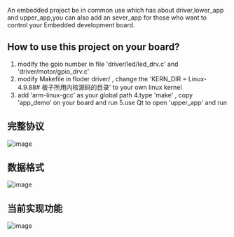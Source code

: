 An embedded project be in common use which has about driver,lower_app and upper_app,you can also add an sever_app for those who want to control your Embedded development board.

## How to use this project on your board?
1. modify the gpio number in file 'driver/led/led_drv.c' and 'driver/motor/gpio_drv.c'
2. modify Makefile in floder driver/ , change the 'KERN_DIR =  Linux-4.9.88# 板子所用内核源码的目录' to your own linux kernel
3. add 'arm-linux-gcc' as your global path
4.type 'make' , copy 'app_demo' on your board and run
5.use Qt to open 'upper_app' and run
## 完整协议
![image](https://github.com/reallyblind/Common_Embedded/assets/101650178/67bd4c8a-9d60-4df9-ab8e-abdeb0dd0dd8)
## 数据格式
![image](https://github.com/reallyblind/Common_Embedded/assets/101650178/c902526b-b8a0-45a7-8c9d-1a2048fb196f)
## 当前实现功能
![image](https://github.com/reallyblind/Common_Embedded/assets/101650178/d226c2ca-6bba-4a0a-b3b3-4cfd84ba3299)





